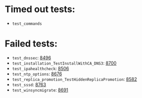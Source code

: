 # Timed out tests:
- `test_commands`
# Failed tests:
- `test_dnssec`: [8496](https://pagure.io/freeipa/issue/8496)
- `test_installation_TestInstallWithCA_DNS3`: [8700](https://pagure.io/freeipa/issue/8700)
- `test_ipahealthcheck`: [8506](https://pagure.io/freeipa/issue/8506)
- `test_ntp_options`: [8676](https://pagure.io/freeipa/issue/8676)
- `test_replica_promotion_TestHiddenReplicaPromotion`: [8582](https://pagure.io/freeipa/issue/8582)
- `test_sssd`: [8763](https://pagure.io/freeipa/issue/8763)
- `test_winsyncmigrate`: [8691](https://pagure.io/freeipa/issue/8691)
